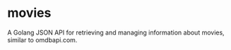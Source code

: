 # movies

A Golang JSON API for retrieving and managing information about movies, similar to omdbapi.com.